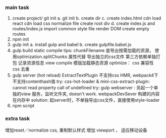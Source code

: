 ### main task
1. create project/ git init
    a. git init
    b. create dir
    c. create index.html
        cdn load react
        cdn load css normalize file
        create root div
    d. create index.js and routes/index.js
        import common style file
        render DOM
        create empty routes
6. npm init
7. gulp init
    a. install gulp and babel
    b. create gulpfile.babel.js
8. gulp build
    static compile
        tips: chunkFilename 是导出按需加载的资源， 使用optimization.splitChunks 属性代替
        导出独立的css文件
        第三方依赖单独打包
        记录资源信息
    view compile 模版加载静态资源
    optimize：
        css 兼容性
        css 去重
9. gulp server (hot reload)
    ExtractTextPlugin 不支持css HMR, webpack4下不支持contenthash值
    try: css-hot-loader & mini-css-extract-plugin: cannot read property call of undefined
    try: gulp webserver : 另起一个单独的view 服务，监听文件夹, doesn't work. webpackDevSever 构建的内容在内存中
    solution: 起server时，不单独导出css文件，直接使用style-loader
10. npm script

### extra task
增加reset／normalize css, 重制默认样式
增加 viewport <meta> ， 适应移动设备

